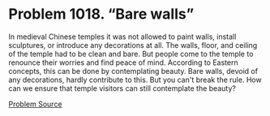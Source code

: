 # Problem 1018. “Bare walls”

In medieval Chinese temples it was not allowed to paint walls, install sculptures, or introduce any decorations at all. The walls, floor, and ceiling of the temple had to be clean and bare. But people come to the temple to renounce their worries and find peace of mind. According to Eastern concepts, this can be done by contemplating beauty. Bare walls, devoid of any decorations, hardly contribute to this. But you can't break the rule. How can we ensure that temple visitors can still contemplate the beauty?

[Problem Source](https://www.trizland.ru/tasks/1828/)